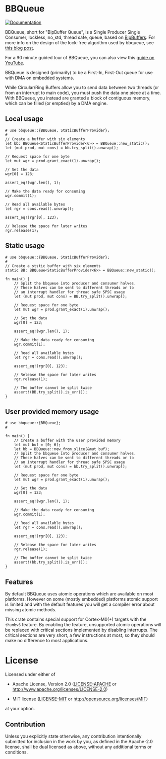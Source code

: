 # BBQueue

[![Documentation](https://docs.rs/bbqueue/badge.svg)](https://docs.rs/bbqueue)

BBQueue, short for "BipBuffer Queue", is a Single Producer Single Consumer,
lockless, no_std, thread safe, queue, based on [BipBuffers]. For more info on
the design of the lock-free algorithm used by bbqueue, see [this blog post].

For a 90 minute guided tour of BBQueue, you can also view this [guide on YouTube].

[guide on YouTube]: https://www.youtube.com/watch?v=ngTCf2cnGkY
[BipBuffers]: https://www.codeproject.com/Articles/3479/%2FArticles%2F3479%2FThe-Bip-Buffer-The-Circular-Buffer-with-a-Twist
[this blog post]: https://ferrous-systems.com/blog/lock-free-ring-buffer/

BBQueue is designed (primarily) to be a First-In, First-Out queue for use with DMA on embedded
systems.

While Circular/Ring Buffers allow you to send data between two threads (or from an interrupt to
main code), you must push the data one piece at a time. With BBQueue, you instead are granted a
block of contiguous memory, which can be filled (or emptied) by a DMA engine.

## Local usage

```rust, no_run
# use bbqueue::{BBQueue, StaticBufferProvider};
#
// Create a buffer with six elements
let bb: BBQueue<StaticBufferProvider<6>> = BBQueue::new_static();
let (mut prod, mut cons) = bb.try_split().unwrap();

// Request space for one byte
let mut wgr = prod.grant_exact(1).unwrap();

// Set the data
wgr[0] = 123;

assert_eq!(wgr.len(), 1);

// Make the data ready for consuming
wgr.commit(1);

// Read all available bytes
let rgr = cons.read().unwrap();

assert_eq!(rgr[0], 123);

// Release the space for later writes
rgr.release(1);
```

## Static usage

```rust, no_run
# use bbqueue::{BBQueue, StaticBufferProvider};
#
// Create a ststic buffer with six elements
static BB: BBQueue<StaticBufferProvider<6>> = BBQueue::new_static();

fn main() {
    // Split the bbqueue into producer and consumer halves.
    // These halves can be sent to different threads or to
    // an interrupt handler for thread safe SPSC usage
    let (mut prod, mut cons) = BB.try_split().unwrap();

    // Request space for one byte
    let mut wgr = prod.grant_exact(1).unwrap();

    // Set the data
    wgr[0] = 123;

    assert_eq!(wgr.len(), 1);

    // Make the data ready for consuming
    wgr.commit(1);

    // Read all available bytes
    let rgr = cons.read().unwrap();

    assert_eq!(rgr[0], 123);

    // Release the space for later writes
    rgr.release(1);

    // The buffer cannot be split twice
    assert!(BB.try_split().is_err());
}
```

## User provided memory usage

```rust, no_run
# use bbqueue::{BBQueue};
#

fn main() {
    // Create a buffer with the user provided memory
    let mut buf = [0; 6];
    let bb = BBQueue::new_from_slice(&mut buf);
    // Split the bbqueue into producer and consumer halves.
    // These halves can be sent to different threads or to
    // an interrupt handler for thread safe SPSC usage
    let (mut prod, mut cons) = bb.try_split().unwrap();

    // Request space for one byte
    let mut wgr = prod.grant_exact(1).unwrap();

    // Set the data
    wgr[0] = 123;

    assert_eq!(wgr.len(), 1);

    // Make the data ready for consuming
    wgr.commit(1);

    // Read all available bytes
    let rgr = cons.read().unwrap();

    assert_eq!(rgr[0], 123);

    // Release the space for later writes
    rgr.release(1);

    // The buffer cannot be split twice
    assert!(bb.try_split().is_err());
}
```

## Features

By default BBQueue uses atomic operations which are available on most platforms. However on some
(mostly embedded) platforms atomic support is limited and with the default features you will get
a compiler error about missing atomic methods.

This crate contains special support for Cortex-M0(+) targets with the `thumbv6` feature. By
enabling the feature, unsupported atomic operations will be replaced with critical sections
implemented by disabling interrupts. The critical sections are very short, a few instructions at
most, so they should make no difference to most applications.


# License

Licensed under either of

- Apache License, Version 2.0 ([LICENSE-APACHE](LICENSE-APACHE) or
  http://www.apache.org/licenses/LICENSE-2.0)

- MIT license ([LICENSE-MIT](LICENSE-MIT) or http://opensource.org/licenses/MIT)

at your option.

## Contribution

Unless you explicitly state otherwise, any contribution intentionally submitted
for inclusion in the work by you, as defined in the Apache-2.0 license, shall be
dual licensed as above, without any additional terms or conditions.
